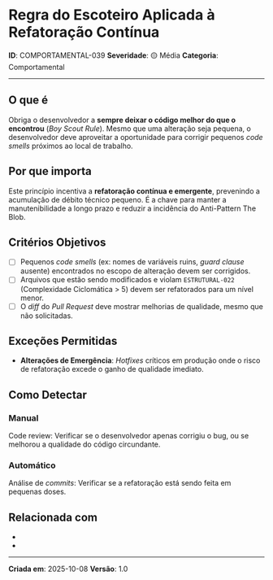 # Regra do Escoteiro Aplicada à Refatoração Contínua

**ID**: COMPORTAMENTAL-039
**Severidade**: 🟡 Média
**Categoria**: Comportamental

---

## O que é

Obriga o desenvolvedor a **sempre deixar o código melhor do que o encontrou** (*Boy Scout Rule*). Mesmo que uma alteração seja pequena, o desenvolvedor deve aproveitar a oportunidade para corrigir pequenos *code smells* próximos ao local de trabalho.

## Por que importa

Este princípio incentiva a **refatoração contínua e emergente**, prevenindo a acumulação de débito técnico pequeno. É a chave para manter a manutenibilidade a longo prazo e reduzir a incidência do Anti-Pattern The Blob.

## Critérios Objetivos

- [ ] Pequenos *code smells* (ex: nomes de variáveis ruins, *guard clause* ausente) encontrados no escopo de alteração devem ser corrigidos.
- [ ] Arquivos que estão sendo modificados e violam `ESTRUTURAL-022` (Complexidade Ciclomática > 5) devem ser refatorados para um nível menor.
- [ ] O *diff* do *Pull Request* deve mostrar melhorias de qualidade, mesmo que não solicitadas.

## Exceções Permitidas

- **Alterações de Emergência**: *Hotfixes* críticos em produção onde o risco de refatoração excede o ganho de qualidade imediato.

## Como Detectar

### Manual

Code review: Verificar se o desenvolvedor apenas corrigiu o bug, ou se melhorou a qualidade do código circundante.

### Automático

Análise de *commits*: Verificar se a refatoração está sendo feita em pequenas doses.

## Relacionada com

- [ESTRUTURAL-022]: reforça (Simplicidade)
- [ESTRUTURAL-025]: complementa (The Blob)

---

**Criada em**: 2025-10-08
**Versão**: 1.0
